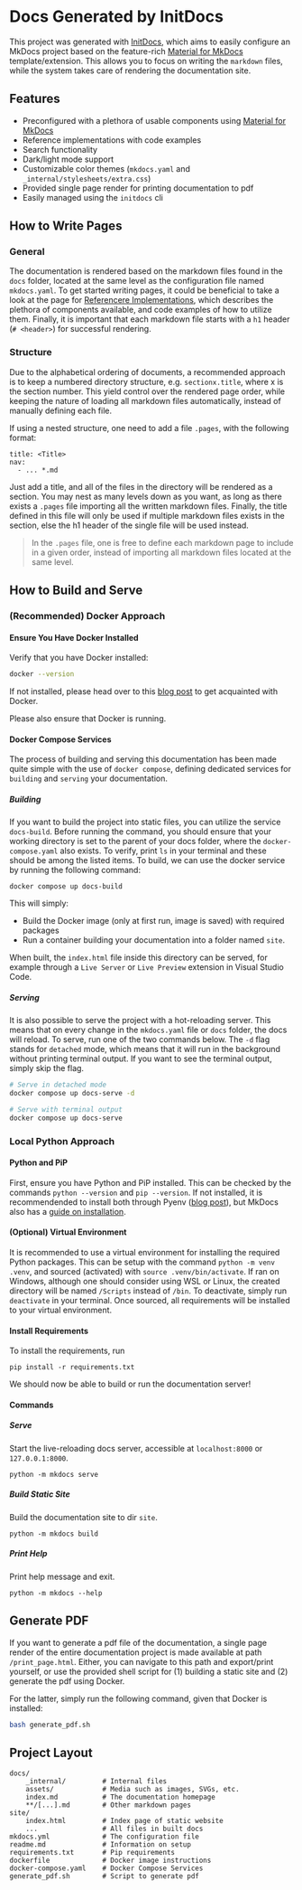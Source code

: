 # Docs Generated by InitDocs

This project was generated with [InitDocs](https://github.com/MartinJohannesNilsen/InitDocs), which aims to easily configure an MkDocs project based on the feature-rich [Material for MkDocs](https://squidfunk.github.io/mkdocs-material/) template/extension. This allows you to focus on writing the `markdown` files, while the system takes care of rendering the documentation site.

## Features

- Preconfigured with a plethora of usable components using [Material for MkDocs](https://squidfunk.github.io/mkdocs-material/)
- Reference implementations with code examples
- Search functionality
- Dark/light mode support
- Customizable color themes (`mkdocs.yaml` and `_internal/stylesheets/extra.css`)
- Provided single page render for printing documentation to pdf
- Easily managed using the `initdocs` cli

## How to Write Pages

### General

The documentation is rendered based on the markdown files found in the `docs` folder, located at the same level as the configuration file named `mkdocs.yaml`. To get started writing pages, it could be beneficial to take a look at the page for [Referencere Implementations](/section1.reference/index.html), which describes the plethora of components available, and code examples of how to utilize them. Finally, it is important that each markdown file starts with a `h1` header (`# <header>`) for successful rendering.

### Structure

Due to the alphabetical ordering of documents, a recommended approach is to keep a numbered directory structure, e.g. `sectionx.title`, where x is the section number. This yield control over the rendered page order, while keeping the nature of loading all markdown files automatically, instead of manually defining each file.

If using a nested structure, one need to add a file `.pages`, with the following format:

```
title: <Title>
nav:
  - ... *.md
```

Just add a title, and all of the files in the directory will be rendered as a section. You may nest as many levels down as you want, as long as there exists a `.pages` file importing all the written markdown files. Finally, the title defined in this file will only be used if multiple markdown files exists in the section, else the h1 header of the single file will be used instead.

> In the `.pages` file, one is free to define each markdown page to include in a given order, instead of importing all markdown files located at the same level. 


## How to Build and Serve

### (Recommended) Docker Approach

#### Ensure You Have Docker Installed

Verify that you have Docker installed:

```bash
docker --version
```

If not installed, please head over to this [blog post](https://blog.mjntech.dev/posts/Y3YTh9D6676D4n6iUYlU) to get acquainted with Docker.

Please also ensure that Docker is running.

#### Docker Compose Services

The process of building and serving this documentation has been made quite simple with the use of `docker compose`, defining dedicated services for `building` and `serving` your documentation.

##### Building

If you want to build the project into static files, you can utilize the service `docs-build`. Before running the command, you should ensure that your working directory is set to the parent of your docs folder, where the `docker-compose.yaml` also exists. To verify, print `ls` in your terminal and these should be among the listed items. To build, we can use the docker service by running the following command:

```
docker compose up docs-build
```

This will simply:

- Build the Docker image (only at first run, image is saved) with required packages
- Run a container building your documentation into a folder named `site`. 

When built, the `index.html` file inside this directory can be served, for example through a `Live Server` or `Live Preview` extension in Visual Studio Code.

##### Serving

It is also possible to serve the project with a hot-reloading server. This means that on every change in the `mkdocs.yaml` file or `docs` folder, the docs will reload. To serve, run one of the two commands below. The `-d` flag stands for `detached` mode, which means that it will run in the background without printing terminal output. If you want to see the terminal output, simply skip the flag.

```bash
# Serve in detached mode
docker compose up docs-serve -d

# Serve with terminal output
docker compose up docs-serve
```

### Local Python Approach

#### Python and PiP

First, ensure you have Python and PiP installed. This can be checked by the commands `python --version` and `pip --version`. If not installed, it is recommendended to install both through Pyenv ([blog post](https://blog.mjntech.dev/posts/7FPz65Fkv8sHM3aDIx0r)), but MkDocs also has a [guide on installation](https://www.mkdocs.org/user-guide/installation/).

#### (Optional) Virtual Environment

It is recommended to use a virtual environment for installing the required Python packages. This can be setup with the command `python -m venv .venv`, and sourced (activated) with `source .venv/bin/activate`. If ran on Windows, although one should consider using WSL or Linux, the created directory will be named `/Scripts` instead of `/bin`. To deactivate, simply run `deactivate` in your terminal. Once sourced, all requirements will be installed to your virtual environment.

#### Install Requirements

To install the requirements, run

```
pip install -r requirements.txt
```

We should now be able to build or run the documentation server!

#### Commands

##### Serve

Start the live-reloading docs server, accessible at `localhost:8000` or `127.0.0.1:8000`.

```
python -m mkdocs serve
```
  
##### Build Static Site

Build the documentation site to dir `site`.

```
python -m mkdocs build
```

##### Print Help

Print help message and exit.

```
python -m mkdocs --help
```

## Generate PDF

If you want to generate a pdf file of the documentation, a single page render of the entire documentation project is made available at path `/print_page.html`. Either, you can navigate to this path and export/print yourself, or use the provided shell script for (1) building a static site and (2) generate the pdf using Docker. 

For the latter, simply run the following command, given that Docker is installed:

```bash
bash generate_pdf.sh
```

## Project Layout

    docs/
        _internal/         # Internal files
        assets/            # Media such as images, SVGs, etc.
        index.md           # The documentation homepage
        **/[...].md        # Other markdown pages
    site/
        index.html         # Index page of static website
        ...                # All files in built docs
    mkdocs.yml             # The configuration file
    readme.md              # Information on setup
    requirements.txt       # Pip requirements
    dockerfile             # Docker image instructions
    docker-compose.yaml    # Docker Compose Services
    generate_pdf.sh        # Script to generate pdf
